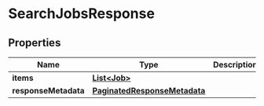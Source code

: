 

# SearchJobsResponse


## Properties

Name | Type | Description | Notes
------------ | ------------- | ------------- | -------------
**items** | [**List&lt;Job&gt;**](Job.md) |  |  [optional]
**responseMetadata** | [**PaginatedResponseMetadata**](PaginatedResponseMetadata.md) |  |  [optional]




